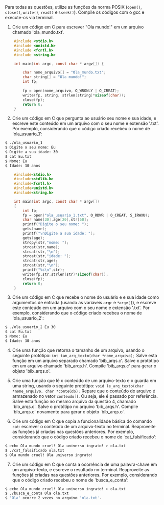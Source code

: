 Para todas as questões, utilize as funções da norma POSIX (`open()`, `close()`, `write()`, `read()` e `lseek()`). Compile os códigos com o gcc e execute-os via terminal.

1. Crie um código em C para escrever "Ola mundo!" em um arquivo chamado 'ola_mundo.txt'.

```c
    #include <stdio.h>
    #include <unistd.h> 
    #include <fcntl.h> 
    #include <string.h>

    int main(int argc, const char * argv[]) {

        char nome_arquivo[] = "Ola_mundo.txt";
        char string[] = "Ola mundo!";
        int fp;
        
        fp = open(nome_arquivo, O_WRONLY | O_CREAT);
        write(fp, string, strlen(string)*sizeof(char));     
        close(fp);
        return 0;
    }
```

2. Crie um código em C que pergunta ao usuário seu nome e sua idade, e escreve este conteúdo em um arquivo com o seu nome e extensão '.txt'. Por exemplo, considerando que o código criado recebeu o nome de 'ola_usuario_1':

```bash
$ ./ola_usuario_1
$ Digite o seu nome: Eu
$ Digite a sua idade: 30
$ cat Eu.txt
$ Nome: Eu
$ Idade: 30 anos
```

```c
    #include<stdio.h>
    #include<stdlib.h>
    #include<fcntl.h>
    #include<unistd.h>
    #include<string.h>

    int main(int argc, const char * argv[])
    {
        int fp;
        fp = open("ola_usuario_1.txt", O_RDWR | O_CREAT, S_IRWXU);
        char name[30],age[20],str[50];
        printf("Digite o seu nome: ");
        gets(name);
        printf("\nDigite a sua idade: ");
        gets(age);
        strcpy(str,"nome: ");
        strcat(str,name);
        strcat(str,"\n");
        strcat(str,"idade: ");
        strcat(str,age);
        strcat(str,"\n");
        printf("%s\n",str);
        write(fp,str,strlen(str)*sizeof(char));
        close(fp);
        return 0;
    }
```

3. Crie um código em C que recebe o nome do usuário e e sua idade como argumentos de entrada (usando as variáveis `argc` e `*argv[]`), e escreve este conteúdo em um arquivo com o seu nome e extensão '.txt'. Por exemplo, considerando que o código criado recebeu o nome de 'ola_usuario_2':

```bash
$ ./ola_usuario_2 Eu 30
$ cat Eu.txt
$ Nome: Eu
$ Idade: 30 anos
```

4. Crie uma função que retorna o tamanho de um arquivo, usando o seguinte protótipo: `int tam_arq_texto(char *nome_arquivo);` Salve esta função em um arquivo separado chamado 'bib_arqs.c'. Salve o protótipo em um arquivo chamado 'bib_arqs.h'. Compile 'bib_arqs.c' para gerar o objeto 'bib_arqs.o'.

5. Crie uma função que lê o conteúdo de um arquivo-texto e o guarda em uma string, usando o seguinte protótipo: `void le_arq_texto(char *nome_arquivo, char *conteúdo);` Repare que o conteúdo do arquivo é armazenado no vetor `conteudo[]`. Ou seja, ele é passado por referência. Salve esta função no mesmo arquivo da questão 4, chamado 'bib_arqs.c'. Salve o protótipo no arquivo 'bib_arqs.h'. Compile 'bib_arqs.c' novamente para gerar o objeto 'bib_arqs.o'.

6. Crie um código em C que copia a funcionalidade básica do comando `cat`: escrever o conteúdo de um arquivo-texto no terminal. Reaproveite as funções já criadas nas questões anteriores. Por exemplo, considerando que o código criado recebeu o nome de 'cat_falsificado':

```bash
$ echo Ola mundo cruel! Ola universo ingrato! > ola.txt
$ ./cat_falsificado ola.txt
$ Ola mundo cruel! Ola universo ingrato!
```

7. Crie um código em C que conta a ocorrência de uma palavra-chave em um arquivo-texto, e escreve o resultado no terminal. Reaproveite as funções já criadas nas questões anteriores. Por exemplo, considerando que o código criado recebeu o nome de 'busca_e_conta':

```bash
$ echo Ola mundo cruel! Ola universo ingrato! > ola.txt
$ ./busca_e_conta Ola ola.txt
$ 'Ola' ocorre 2 vezes no arquivo 'ola.txt'.
```

